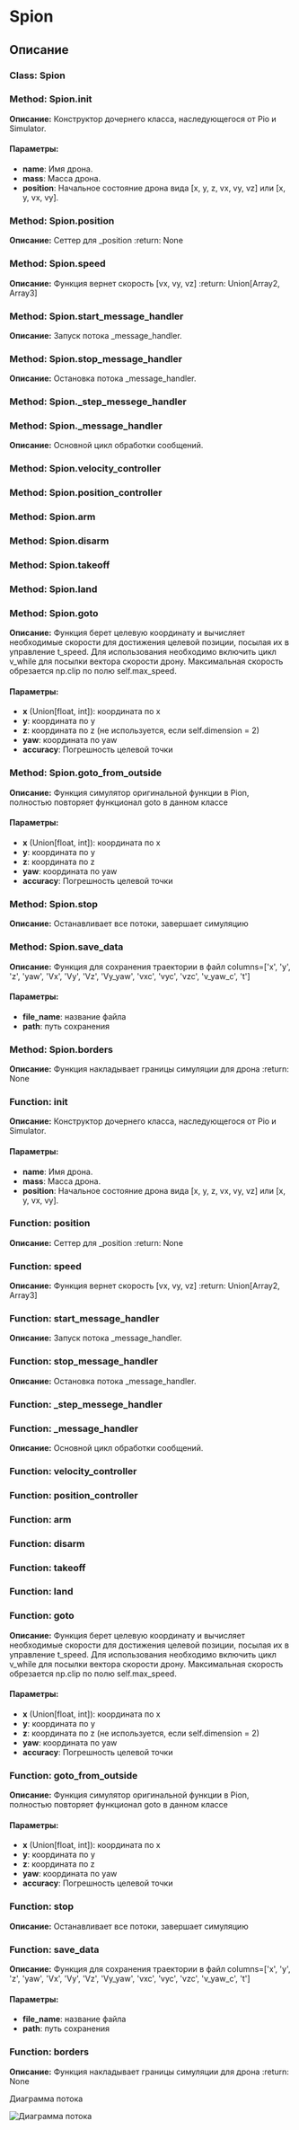 # Spion

## Описание

### Class: Spion

### Method: Spion.__init__

**Описание:** Конструктор дочернего класса, наследующегося от Pio и Simulator.

#### Параметры:

- **name**: Имя дрона.
- **mass**: Масса дрона.
- **position**: Начальное состояние дрона вида [x, y, z, vx, vy, vz] или [x, y, vx, vy].
### Method: Spion.position

**Описание:** Сеттер для _position :return: None

### Method: Spion.speed

**Описание:** Функция вернет скорость [vx, vy, vz] :return: Union[Array2, Array3]

### Method: Spion.start_message_handler

**Описание:** Запуск потока _message_handler.

### Method: Spion.stop_message_handler

**Описание:** Остановка потока _message_handler.

### Method: Spion._step_messege_handler

### Method: Spion._message_handler

**Описание:** Основной цикл обработки сообщений.

### Method: Spion.velocity_controller

### Method: Spion.position_controller

### Method: Spion.arm

### Method: Spion.disarm

### Method: Spion.takeoff

### Method: Spion.land

### Method: Spion.goto

**Описание:** Функция берет целевую координату и вычисляет необходимые скорости для достижения целевой позиции, посылая их в управление t_speed. Для использования необходимо включить цикл v_while для посылки вектора скорости дрону. Максимальная скорость обрезается np.clip по полю self.max_speed.

#### Параметры:

- **x** (Union[float, int]): координата по x
- **y**: координата по y
- **z**: координата по z (не используется, если self.dimension = 2)
- **yaw**: координата по yaw
- **accuracy**: Погрешность целевой точки 
### Method: Spion.goto_from_outside

**Описание:** Функция симулятор оригинальной функции в Pion, полностью повторяет функционал goto в данном классе

#### Параметры:

- **x** (Union[float, int]): координата по x
- **y**: координата по y
- **z**: координата по z
- **yaw**: координата по yaw
- **accuracy**: Погрешность целевой точки
### Method: Spion.stop

**Описание:** Останавливает все потоки, завершает симуляцию

### Method: Spion.save_data

**Описание:** Функция для сохранения траектории в файл columns=['x', 'y', 'z', 'yaw', 'Vx', 'Vy', 'Vz', 'Vy_yaw', 'vxc', 'vyc', 'vzc', 'v_yaw_c', 't']

#### Параметры:

- **file_name**: название файла
- **path**: путь сохранения
### Method: Spion.borders

**Описание:** Функция накладывает границы симуляции для дрона :return: None

### Function: __init__

**Описание:** Конструктор дочернего класса, наследующегося от Pio и Simulator.

#### Параметры:

- **name**: Имя дрона.
- **mass**: Масса дрона.
- **position**: Начальное состояние дрона вида [x, y, z, vx, vy, vz] или [x, y, vx, vy].
### Function: position

**Описание:** Сеттер для _position :return: None

### Function: speed

**Описание:** Функция вернет скорость [vx, vy, vz] :return: Union[Array2, Array3]

### Function: start_message_handler

**Описание:** Запуск потока _message_handler.

### Function: stop_message_handler

**Описание:** Остановка потока _message_handler.

### Function: _step_messege_handler

### Function: _message_handler

**Описание:** Основной цикл обработки сообщений.

### Function: velocity_controller

### Function: position_controller

### Function: arm

### Function: disarm

### Function: takeoff

### Function: land

### Function: goto

**Описание:** Функция берет целевую координату и вычисляет необходимые скорости для достижения целевой позиции, посылая их в управление t_speed. Для использования необходимо включить цикл v_while для посылки вектора скорости дрону. Максимальная скорость обрезается np.clip по полю self.max_speed.

#### Параметры:

- **x** (Union[float, int]): координата по x
- **y**: координата по y
- **z**: координата по z (не используется, если self.dimension = 2)
- **yaw**: координата по yaw
- **accuracy**: Погрешность целевой точки 
### Function: goto_from_outside

**Описание:** Функция симулятор оригинальной функции в Pion, полностью повторяет функционал goto в данном классе

#### Параметры:

- **x** (Union[float, int]): координата по x
- **y**: координата по y
- **z**: координата по z
- **yaw**: координата по yaw
- **accuracy**: Погрешность целевой точки
### Function: stop

**Описание:** Останавливает все потоки, завершает симуляцию

### Function: save_data

**Описание:** Функция для сохранения траектории в файл columns=['x', 'y', 'z', 'yaw', 'Vx', 'Vy', 'Vz', 'Vy_yaw', 'vxc', 'vyc', 'vzc', 'v_yaw_c', 't']

#### Параметры:

- **file_name**: название файла
- **path**: путь сохранения
### Function: borders

**Описание:** Функция накладывает границы симуляции для дрона :return: None


 Диаграмма потока

 ![Диаграмма потока](../img/graph_spion.png)